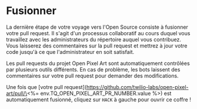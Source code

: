 # Fusionner

La dernière étape de votre voyage vers l'Open Source consiste à fusionner votre pull request. Il s'agit d'un processus collaboratif au cours duquel vous travaillez avec les administrateurs du répertoire auquel vous contribuez. Vous laisserez des commentaires sur la pull request et mettrez à jour votre code jusqu'à ce que l'administrateur en soit satisfait.

Les pull requests du projet Open Pixel Art sont automatiquement contrôlées par plusieurs outils différents. En cas de problème, les bots laissent des commentaires sur votre pull request pour demander des modifications.

Une fois que \[votre pull request](https://github.com/twilio-labs/open-pixel-art/pull/\<%= env.TQ_OPEN_PIXEL_ART_PR_NUMBER.value %>) est automatiquement fusionné, cliquez sur `HACK` à gauche pour ouvrir ce coffre&nbsp;!